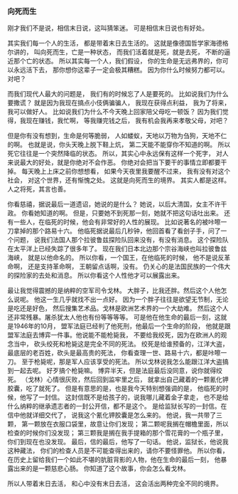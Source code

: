 ### 向死而生
刚才我们不是说，相信末日说，这叫猜笨迷。
可是相信末日说也有好处。

其实我们每一个人的生活，
都是带着末日去生活的。
这就是像德国哲学家海德格尔讲的，
叫向死而生，亡是一种状态，
而我们活着就是死，就是去死，
不断的逼近那个亡的状态。
所以其实每一个人，我们假设，
你的生命是无远弗界的，你可以永远活下去，
那你想你这辈子一定会极其糟糕。
因为你什么时候努力都可以。对吧？

而我们现代人最大的问题是，
我们有的时候忘了人是要死的。
比如说我们为什么要撒谎？
就是因为我现在搞点小伎俩骗骗人，
我现在获得点利益，
我为了将来，我可以做好人。
比如说我们为什么不今天晚上回家陪父母吃一顿饭？
因为我们觉得，我现在赚钱，我忙啊，
等我赚完钱之后，
我有机会我再来孝敬父母，对吧？ 

但是你有没有想到，生命是何等脆弱，
人如蝼蚁，天地以万物为刍狗，天地不仁的啊。
也就是说，你头天晚上脱下鞋上炕，
第二天能不能穿你不知道的啊。
所以死它往往是一个突然降临的状态。
所以，其实心中永远保有这样一个死字，
对人来说最大的好处，就是你绝对不会作恶。
你绝对会把当下要干的事情立即都要干掉。
每天晚上上床之前你想想看，
如果今天夜里我要醒不过来，
我有没有对这个社会，
对这个世界，还有惭愧之处。
这就是向死而生的境界。
其实人都是这样。
人之将死，其言也善。

你看慈禧，据说最后一道遗诏，她说的是什么？
她说，以后大清国，女主不许干政。
你看她知道的啊。
但是，只要她不到死那一刻，她就不把这句话吐出来。
还有一些人，在临死的时候，他会有非常好的人性的展现。
比如说著名的被咔嚓一刀拿掉的那个路易十六。
他临死据说最后几秒钟，他回首看了看刽子手，问了一个问题，
说我们法国人那个拉彼鲁兹探险队回来没有，有没有消息。
这个探险队在太平洋上已经失踪了很多年了。
现在我们日本北边那个宗谷海峡也叫拉彼鲁兹海峡，
就是以他命名的。
所以你看，一个国王，在他临死的时候，
他不是说反革命啊，
还是支持革命啊，
王朝留点话啊，没有。
仍关心的是法国民族的一个伟大的探险家的去处和消息。
所以你看这个人性他才可以展露出来。

最让我觉得震撼的是纳粹的空军司令戈林。
大胖子，比我还胖。然后这个人他怎么说呢。
他这一生几乎就找不出一点好。
因为一个胖子往往是欲望无节制，无论是吃还是好色，
然后搜集艺术品。戈林是欧洲艺术界的一个大劫难。
然后这个人还非常残暴。屠杀犹太人他也有份等等等等。
可是他在他生命的最后一刻，这就是1946年的10月，
盟军法庭已经判了他死刑，他最后一个生命的阶段，
他就是跟盟军法庭去博弈一件事。他说能不能枪毙我，
不要给我绞死，因为在欧洲人的观念当中，
砍头绞死和枪毙这是完全不同的死法。
绞死是给谁预备的，江洋大盗，
最底层的老百姓，砍头是最高贵的死法，
你看查理一世、路易十六，都是咔嚓一刀。
至于枪毙呢，那是军人应该享受的死法。
所以戈林说我怎么能跟江洋大盗搞到一起去呢。
好歹搞个枪毙嘛。 博弈半天，但是法庭最后没同意，说你就得绞死。
（戈林）心情很灰败，然后回到监牢里之后，
就拿出自己藏着的一颗氰化钾胶囊，吃了就死了。
但是有意思的是，也是我今天特别想强调的是，
他临死的时候，他写了一封信。
这封信既不是给孩子的，说我哪儿藏着金子拿走，
也不是给什么纳粹的继承遗志者的一封公开信，都不是这个。
是给监狱长写的一封信。在信中他就详细交代了，
说我这个氰化钾胶囊是怎么来的。
他说，我一共带了三颗，
第一颗放在衣服口袋里，故意让你们发现；
第二颗呢我搁在帽檐里面，所以检查的时候你们没发现；
第三颗我是搁在我手提箱的那个雪花膏的一个瓶子里，你们到现在也没发现。
最后，信的最后，他写了一句话。
他说，监狱长，他说我这种藏法，
你们的检查人员是不可能查得出来的，请你不要怪罪他。
所以你看，在历史上留给我们一个如此不堪的肮脏背影的人物，他在生命的最后一刻，
他暴露出来的是一颗慈悲心肠。
你知道了这个故事，你会怎么看戈林。

所以人带着末日去活，
和心中没有末日去活，
这会活出两种完全不同的境界。